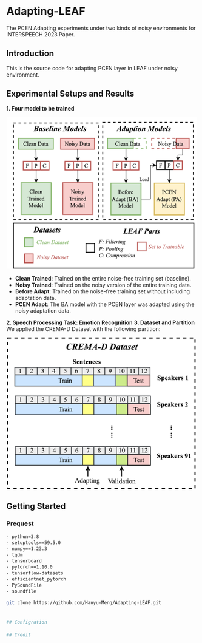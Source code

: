 # Adapting-LEAF
The PCEN Adapting experiments under two kinds of noisy environments for INTERSPEECH 2023 Paper.

## Introduction
This is the source code for adapting PCEN layer in LEAF under noisy environment.

## Experimental Setups and Results
**1. Four model to be trained**
<center>
    <img src="Image/experiment_process_leaf.png" width="500" height="400">
</center>

* **Clean Trained**: Trained on the entire noise-free training set (baseline). 
* **Noisy Trained**: Trained on the noisy version of the entire training data. 
* **Before Adapt**: Trained on the noise-free training set without including adaptation data.
* **PCEN Adapt**: The BA model with the PCEN layer was adapted using the noisy adaptation data. 

**2. Speech Processing Task: Emotion Recognition**
**3. Dataset and Partition**
We applied the CREMA-D Dataset with the following partition:
<center>
    <img src="Image/data_partition.png" width="500" height="400">
</center>

## Getting Started
### Prequest
    - python=3.8 
    - setuptools==59.5.0
    - numpy==1.23.3
    - tqdm
    - tensorboard
    - pytorch==1.10.0
    - tensorflow-datasets
    - efficientnet_pytorch
    - PySoundFile
    - soundfile

```bash
git clone https://github.com/Hanyu-Meng/Adapting-LEAF.git


## Configration

## Credit

